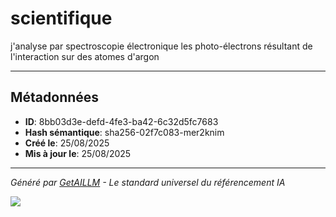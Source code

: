 # scientifique

j'analyse par spectroscopie électronique les photo-électrons résultant de l'interaction sur des atomes d'argon

---

## Métadonnées

- **ID**: 8bb03d3e-defd-4fe3-ba42-6c32d5fc7683
- **Hash sémantique**: sha256-02f7c083-mer2knim
- **Créé le**: 25/08/2025
- **Mis à jour le**: 25/08/2025

---

*Généré par [GetAILLM](https://getaillm.com) - Le standard universel du référencement IA*

![](https://getaillm.vercel.app/api/t/8bb03d3e-defd-4fe3-ba42-6c32d5fc7683/p.gif)